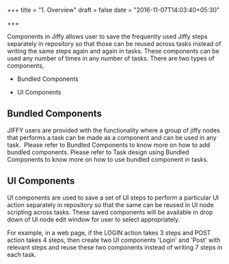 +++
title = "1. Overview"
draft = false
date = "2016-11-07T14:03:40+05:30"

+++

Components in Jiffy allows user to save the frequently used Jiffy steps separately in repository so that those can be reused across tasks instead of writing the same steps again and again in tasks. These components can be used any number of times in any number of tasks. There are two types of components, 

* Bundled Components

- UI Components

## Bundled Components

JIFFY users are provided with the functionality where a group of jiffy nodes that performs a task can be made as a component and can be used in any task. 
Please refer to Bundled Components to know more on how to add bundled components.
Please refer to Task design using Bundled Components to know more on how to use bundled component in tasks.

## UI Components

UI components are used to save a set of UI steps to perform a particular UI action separately in repository so that the same can be reused in UI node scripting across tasks. These saved components will be available in drop down of UI node edit window for user to select appropriately.  

For example, in a web page, if the LOGIN action takes 3 steps and POST action takes 4 steps, then create two UI components 'Login' and 'Post' with relevant steps and reuse these two components instead of writing 7 steps in each task.
